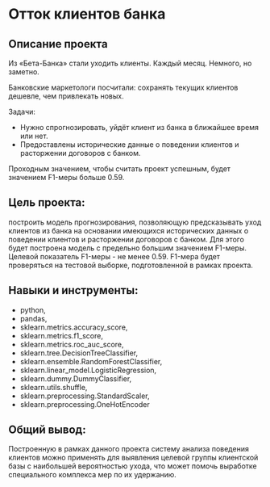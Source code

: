 # Отток клиентов банка
## Описание проекта
Из «Бета-Банка» стали уходить клиенты. Каждый месяц. Немного, но заметно.

Банковские маркетологи посчитали: сохранять текущих клиентов дешевле, чем привлекать новых.

Задачи:
- Нужно спрогнозировать, уйдёт клиент из банка в ближайшее время или нет.
- Предоставлены исторические данные о поведении клиентов и расторжении договоров с банком.

Проходным значением, чтобы считать проект успешным, будет значением F1-меры больше 0.59.
## Цель проекта:
построить модель прогнозирования, позволяющую предсказывать уход клиентов из банка на основании имеющихся исторических данных о поведении клиентов и расторжении договоров с банком.
Для этого будет построена модель с предельно большим значением F1-меры.
Целевой показатель F1-меры - не менее 0.59.
F1-мера будет проверяться на тестовой выборке, подготовленной в рамках проекта.

## Навыки и инструменты:
- python,
- pandas,
- sklearn.metrics.accuracy_score,
- sklearn.metrics.f1_score,
- sklearn.metrics.roc_auc_score,
- sklearn.tree.DecisionTreeClassifier,
- sklearn.ensemble.RandomForestClassifier,
- sklearn.linear_model.LogisticRegression,
- sklearn.dummy.DummyClassifier,
- sklearn.utils.shuffle,
- sklearn.preprocessing.StandardScaler,
- sklearn.preprocessing.OneHotEncoder

## Общий вывод: 
Построенную в рамках данного проекта систему анализа поведения клиентов можно применять для выявления целевой группы клиентской базы с наибольшей вероятностью ухода, что может помочь выработке специального комплекса мер по их удержанию.
